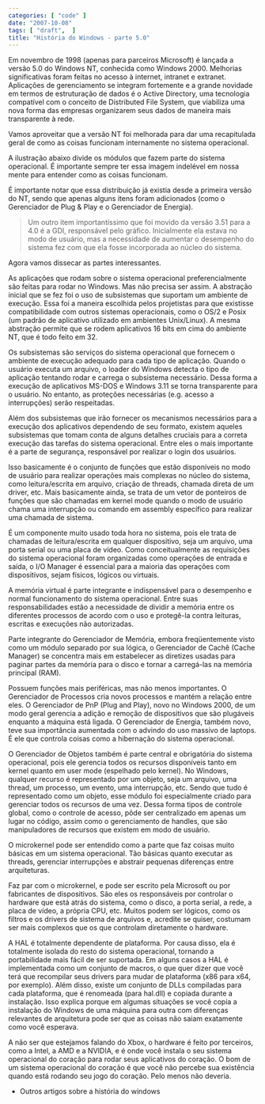 ```yaml
---
categories: [ "code" ]
date: "2007-10-08"
tags: [ "draft",  ]
title: "História do Windows - parte 5.0"
---
```

Em novembro de 1998 (apenas para parceiros Microsoft) é lançada a
versão 5.0 do Windows NT, conhecida como Windows 2000. Melhorias
significativas foram feitas no acesso à internet, intranet e
extranet. Aplicações de gerenciamento se integram fortemente e a grande
novidade em termos de estruturação de dados é o Active Directory,
uma tecnologia compatível com o conceito de Distributed File System,
que viabiliza uma nova forma das empresas organizarem seus dados de
maneira mais transparente à rede.

Vamos aproveitar que a versão NT foi melhorada para dar uma recapitulada
geral de como as coisas funcionam internamente no sistema operacional.

A ilustração abaixo divide os módulos que fazem parte do sistema
operacional. É importante sempre ter essa imagem indelével em nossa
mente para entender como as coisas funcionam.

É importante notar que essa distribuição já existia desde a primeira
versão do NT, sendo que apenas alguns itens foram adicionados (como o
Gerenciador de Plug & Play e o Gerenciador de Energia).

> Um outro item importantíssimo que foi movido da versão 3.51 para
a 4.0 é a GDI, responsável pelo gráfico. Inicialmente ela estava no
modo de usuário, mas a necessidade de aumentar o desempenho do sistema
fez com que ela fosse incorporada ao núcleo do sistema.

Agora vamos dissecar as partes interessantes.

As aplicações que rodam sobre o sistema operacional preferencialmente
são feitas para rodar no Windows. Mas não precisa ser assim. A
abstração inicial que se fez foi o uso de subsistemas que suportam um
ambiente de execução. Essa foi a maneira escolhida pelos projetistas
para que existisse compatibilidade com outros sistemas operacionais,
como o OS/2 e Posix (um padrão de aplicativo utilizado em ambientes
Unix/Linux). A mesma abstração permite que se rodem aplicativos 16
bits em cima do ambiente NT, que é todo feito em 32.

Os subsistemas são serviços do sistema operacional que fornecem o
ambiente de execução adequado para cada tipo de aplicação. Quando
o usuário executa um arquivo, o loader do Windows detecta o tipo de
aplicação tentando rodar e carrega o subsistema necessário. Dessa forma
a execução de aplicativos MS-DOS e Windows 3.11 se torna transparente
para o usuário. No entanto, as proteções necessárias (e.g. acesso
a interrupções) serão respeitadas.

Além dos subsistemas que irão fornecer os mecanismos necessários
para a execução dos aplicativos dependendo de seu formato, existem
aqueles subsistemas que tomam conta de alguns detalhes cruciais para
a correta execução das tarefas do sistema operacional. Entre eles o
mais importante é a parte de segurança, responsável por realizar o
login dos usuários.

Isso basicamente é o conjunto de funções que estão disponíveis no
modo de usuário para realizar operações mais complexas no núcleo do
sistema, como leitura/escrita em arquivo, criação de threads, chamada
direta de um driver, etc. Mais basicamente ainda, se trata de um vetor
de ponteiros de funções que são chamadas em kernel mode quando o modo
de usuário chama uma interrupção ou comando em assembly específico
para realizar uma chamada de sistema.

É um componente muito usado toda hora no sistema, pois ele trata de
chamadas de leitura/escrita em qualquer dispositivo, seja um arquivo, uma
porta serial ou uma placa de vídeo. Como conceitualmente as requisições
do sistema operacional foram organizadas como operações de entrada e
saída, o I/O Manager é essencial para a maioria das operações com
dispositivos, sejam físicos, lógicos ou virtuais.

A memória virtual é parte integrante e indispensável para o
desempenho e normal funcionamento do sistema operacional. Entre suas
responsabilidades estão a necessidade de dividir a memória entre os
diferentes processos de acordo com o uso e protegê-la contra leituras,
escritas e execuções não autorizadas.

Parte integrante do Gerenciador de Memória, embora freqüentemente
visto como um módulo separado por sua lógica, o Gerenciador de Cachê
(Cache Manager) se concentra mais em estabelecer as diretizes usadas
para paginar partes da memória para o disco e tornar a carregá-las na
memória principal (RAM).

Possuem funções mais periféricas, mas não menos importantes. O
Gerenciador de Processos cria novos processos e mantém a relação
entre eles. O Gerenciador de PnP (Plug and Play), novo no Windows 2000,
de um modo geral gerencia a adição e remoção de dispositivos que são
plugáveis enquanto a máquina está ligada. O Gerenciador de Energia,
também novo, teve sua importância aumentada com o advindo do uso
massivo de laptops. É ele que controla coisas como a hibernação do
sistema operacional.

O Gerenciador de Objetos também é parte central e obrigatória do
sistema operacional, pois ele gerencia todos os recursos disponíveis
tanto em kernel quanto em user mode (espelhado pelo kernel). No Windows,
qualquer recurso é representado por um objeto, seja um arquivo,
uma thread, um processo, um evento, uma interrupção, etc. Sendo que
tudo é representado como um objeto, esse módulo foi especialmente
criado para gerenciar todos os recursos de uma vez. Dessa forma tipos
de controle global, como o controle de acesso, pôde ser centralizado
em apenas um lugar no código, assim como o gerenciamento de handles,
que são manipuladores de recursos que existem em modo de usuário.

O microkernel pode ser entendido como a parte que faz coisas muito
básicas em um sistema operacional. Tão básicas quanto executar as
threads, gerenciar interrupções e abstrair pequenas diferenças entre
arquiteturas.

Faz par com o microkernel, e pode ser escrito pela Microsoft ou por
fabricantes de dispositivos. São eles os responsáveis por controlar
o hardware que está atrás do sistema, como o disco, a porta serial, a
rede, a placa de vídeo, a própria CPU, etc. Muitos podem ser lógicos,
como os filtros e os drivers de sistema de arquivos e, acredite se quiser,
costumam ser mais complexos que os que controlam diretamente o hardware.

A HAL é totalmente dependente de plataforma. Por causa disso, ela
é totalmente isolada do resto do sistema operacional, tornando a
portabilidade mais fácil de ser suportada. Em alguns casos a HAL é
implementada como um conjunto de macros, o que quer dizer que você terá
que recompilar seus drivers para mudar de plataforma (x86 para x64,
por exemplo). Além disso, existe um conjunto de DLLs compiladas para
cada plataforma, que é renomeada (para hal.dll) e copiada durante a
instalação. Isso explica porque em algumas situações se você copia
a instalação do Windows de uma máquina para outra com diferenças
relevantes de arquitetura pode ser que as coisas não saiam exatamente
como você esperava.

A não ser que estejamos falando do Xbox, o hardware é feito por
terceiros, como a Intel, a AMD e a NVIDIA, e é onde você instala
o seu sistema operacional do coração para rodar seus aplicativos do
coração. O bom de um sistema operacional do coração é que você não
percebe sua existência quando está rodando seu jogo do coração. Pelo
menos não deveria.

	
  * Outros artigos sobre a história do windows


